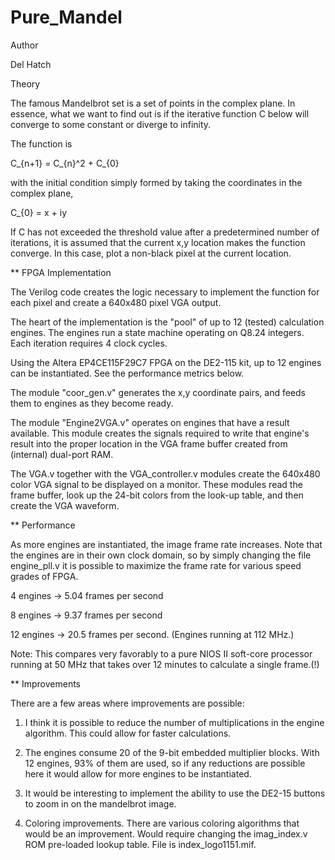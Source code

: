 # Pure_Mandel

Author

Del Hatch

Theory

The famous Mandelbrot set is a set of points in the complex plane. In essence, what we want to find out is if the iterative function C below will converge to some constant or diverge to infinity.

The function is

C_{n+1} = C_{n}^2 + C_{0}

with the initial condition simply formed by taking the coordinates in the complex plane,

C_{0} = x + iy

If C has not exceeded the threshold value after a predetermined number of iterations, it is assumed that the current x,y location makes the function converge. In this case, plot a non-black pixel at the current location.

** FPGA Implementation

The Verilog code creates the logic necessary to implement the function for each pixel and create a 640x480 pixel VGA output.

The heart of the implementation is the "pool" of up to 12 (tested) calculation engines. The engines run a state machine operating on Q8.24 integers. Each iteration requires 4 clock cycles.

Using the Altera EP4CE115F29C7 FPGA on the DE2-115 kit, up to 12 engines can be instantiated. See the performance metrics below.

The module "coor_gen.v" generates the x,y coordinate pairs, and feeds them to engines as they become ready.

The module "Engine2VGA.v" operates on engines that have a result available. This module creates the signals required to write that engine's result into the proper location in the VGA frame buffer created from (internal) dual-port RAM.

The VGA.v together with the VGA_controller.v modules create the 640x480 color VGA signal to be displayed on a monitor. These modules read the frame buffer, look up the 24-bit colors from the look-up table, and then create the VGA waveform.

** Performance

As more engines are instantiated, the image frame rate increases. Note that the engines are in their own clock domain, so by simply changing the file engine_pll.v it is possible to maximize the frame rate for various speed grades of FPGA.

4 engines -> 5.04 frames per second

8 engines -> 9.37 frames per second

12 engines -> 20.5 frames per second. (Engines running at 112 MHz.)

Note: This compares very favorably to a pure NIOS II soft-core processor running at 50 MHz that takes over 12 minutes to calculate a single frame.(!)

** Improvements

There are a few areas where improvements are possible:

1) I think it is possible to reduce the number of multiplications in the engine algorithm. This could allow for faster calculations.

2) The engines consume 20 of the 9-bit embedded multiplier blocks. With 12 engines, 93% of them are used, so if any reductions are possible here it would allow for more engines to be instantiated.

3) It would be interesting to implement the ability to use the DE2-15 buttons to zoom in on the mandelbrot image.

4) Coloring improvements. There are various coloring algorithms that would be an improvement. Would require changing the imag_index.v ROM pre-loaded lookup table. File is index_logo1151.mif.




